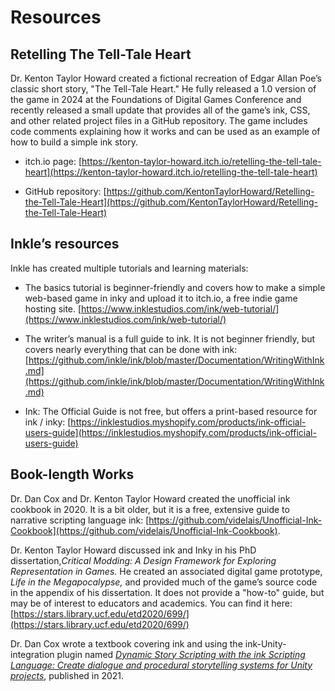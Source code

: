 # Resources

## Retelling The Tell-Tale Heart

Dr. Kenton Taylor Howard created a fictional recreation of Edgar Allan Poe’s classic short story, "The Tell-Tale Heart." He fully released a
1.0 version of the game in 2024 at the Foundations of Digital Games Conference and recently released a small update that provides all of the
game’s ink, CSS, and other related project files in a GitHub repository. The game includes code comments explaining how it works and can be used as an example of how to build a simple ink story.

- itch.io page: [https://kenton-taylor-howard.itch.io/retelling-the-tell-tale-heart](https://kenton-taylor-howard.itch.io/retelling-the-tell-tale-heart)

- GitHub repository: [https://github.com/KentonTaylorHoward/Retelling-the-Tell-Tale-Heart](https://github.com/KentonTaylorHoward/Retelling-the-Tell-Tale-Heart)

## Inkle’s resources

Inkle has created multiple tutorials and learning materials:

- The basics tutorial is beginner-friendly and covers how to make a simple web-based game in inky and upload it to itch.io, a free indie game hosting site. [https://www.inklestudios.com/ink/web-tutorial/](https://www.inklestudios.com/ink/web-tutorial/)

- The writer’s manual is a full guide to ink. It is not beginner friendly, but covers nearly everything that can be done with ink: [https://github.com/inkle/ink/blob/master/Documentation/WritingWithInk.md](https://github.com/inkle/ink/blob/master/Documentation/WritingWithInk.md)

- Ink: The Official Guide is not free, but offers a print-based resource for ink / inky: [https://inklestudios.myshopify.com/products/ink-official-users-guide](https://inklestudios.myshopify.com/products/ink-official-users-guide)

## Book-length Works

Dr. Dan Cox and Dr. Kenton Taylor Howard created the unofficial ink cookbook in 2020. It is a bit older, but it is a free, extensive guide
to narrative scripting language ink: [https://github.com/videlais/Unofficial-Ink-Cookbook](https://github.com/videlais/Unofficial-Ink-Cookbook).

Dr. Kenton Taylor Howard discussed ink and Inky in his PhD dissertation,*Critical Modding: A Design Framework for Exploring Representation in
Games.* He created an associated digital game prototype, *Life in the Megapocalypse,* and provided much of the game’s source code in the
appendix of his dissertation. It does not provide a "how-to" guide, but may be of interest to educators and academics. You can find it here:
[https://stars.library.ucf.edu/etd2020/699/](https://stars.library.ucf.edu/etd2020/699/)

Dr. Dan Cox wrote a textbook covering ink and using the ink-Unity-integration plugin named [*Dynamic Story Scripting with the ink Scripting Language: Create dialogue and procedural storytelling systems for Unity projects*](https://www.amazon.com/Dynamic-Story-Scripting-ink-Language/dp/1801819327), published in 2021.
